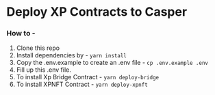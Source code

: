 # Deploy XP Contracts to Casper

### How to -

1. Clone this repo
2. Install dependencies by - `yarn install`
3. Copy the .env.example to create an .env file - `cp .env.example .env`
4. Fill up this .env file.
5. To install Xp Bridge Contract - `yarn deploy-bridge`
6. To install XPNFT Contract - `yarn deploy-xpnft`
